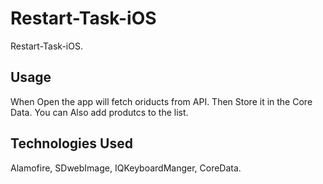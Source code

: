 # Restart-Task-iOS
Restart-Task-iOS.

## Usage
When Open the app will fetch oriducts from API. Then Store it in the Core Data. You can Also add produtcs to the list.

## Technologies Used
Alamofire, SDwebImage, IQKeyboardManger, CoreData.
